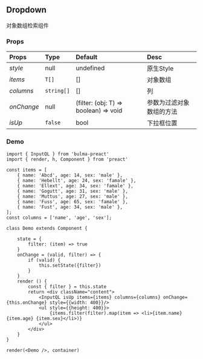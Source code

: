 ## Dropdown
对象数组检索组件

### Props
Props | Type | Default | Desc
:- | :- | :- | :-
*style* | null | undefined | 原生Style
*items* | `T[]` | [] | 对象数组
*columns* | `string[]` | [] | 列
*onChange* | null | (filter: (obj: T) => boolean) => void | 参数为过滤对象数组的方法
*isUp* | `false` | bool | 下拉框位置

### Demo
```tsx
import { InputQL } from 'bulma-preact'
import { render, h, Component } from 'preact'

const items = [
    { name: 'Abcd', age: 14, sex: 'male' },
    { name: 'Hebellt', age: 24, sex: 'famale' },
    { name: 'Ellext', age: 34, sex: 'famale' },
    { name: 'Gogutt', age: 31, sex: 'male' },
    { name: 'Muttus', age: 27, sex: 'male' },
    { name: 'Fuss', age: 65, sex: 'famale' },
    { name: 'Fust', age: 34, sex: 'male' },
];
const columns = ['name', 'age', 'sex'];

class Demo extends Component {

    state = {
        filter: (item) => true
    }
    onChange = (valid, filter) => {
        if (valid) {
            this.setState({filter})
        }
    }
    render () {
        const { filter } = this.state
        return <div className="content">
            <InputQL isUp items={items} columns={columns} onChange={this.onChange} style={{width: 400}}/>
            <ul style={{height: 400}}>
                {items.filter(filter).map(item => <li>{item.name} {item.age} {item.sex}</li>)}
            </ul>
        </div>
    }
}

render(<Demo />, container)
```